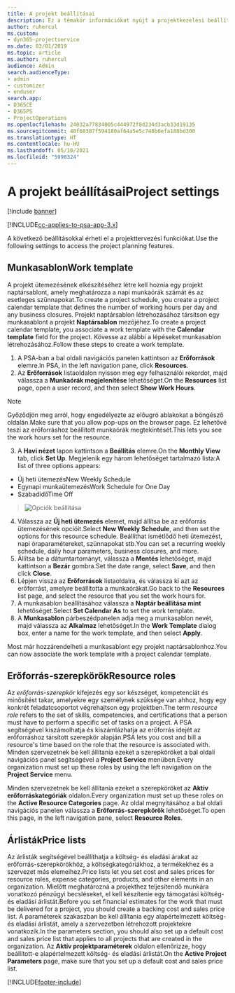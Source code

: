 ```yaml
---
title: A projekt beállításai
description: Ez a témakör információkat nyújt a projektkezelési beállításokról.
author: ruhercul
ms.custom:
- dyn365-projectservice
ms.date: 03/01/2019
ms.topic: article
ms.author: ruhercul
audience: Admin
search.audienceType:
- admin
- customizer
- enduser
search.app:
- D365CE
- D365PS
- ProjectOperations
ms.openlocfilehash: 24032a77834005c444972f8d234d3acb33d19135
ms.sourcegitcommit: 40f68387f594180af64a5e5c748b6efa188bd300
ms.translationtype: HT
ms.contentlocale: hu-HU
ms.lasthandoff: 05/10/2021
ms.locfileid: "5998324"
---
```

# <a name="project-settings"></a><span data-ttu-id="9d1a3-103">A projekt beállításai</span><span class="sxs-lookup"><span data-stu-id="9d1a3-103">Project settings</span></span>

[!include [banner](../includes/psa-now-project-operations.md)]

[!INCLUDE[cc-applies-to-psa-app-3.x](../includes/cc-applies-to-psa-app-3x.md)]

<span data-ttu-id="9d1a3-104">A következő beállításokkal érheti el a projekttervezési funkciókat.</span><span class="sxs-lookup"><span data-stu-id="9d1a3-104">Use the following settings to access the project planning features.</span></span>

## <a name="work-template"></a><span data-ttu-id="9d1a3-105">Munkasablon</span><span class="sxs-lookup"><span data-stu-id="9d1a3-105">Work template</span></span>

<span data-ttu-id="9d1a3-106">A projekt ütemezésének elkészítéséhez létre kell hoznia egy projekt naptársablont, amely meghatározza a napi munkaórák számát és az esetleges szünnapokat.</span><span class="sxs-lookup"><span data-stu-id="9d1a3-106">To create a project schedule, you create a project calendar template that defines the number of working hours per day and any business closures.</span></span> <span data-ttu-id="9d1a3-107">Projekt naptársablon létrehozásához társítson egy munkasablont a projekt **Naptársablon** mezőjéhez.</span><span class="sxs-lookup"><span data-stu-id="9d1a3-107">To create a project calendar template, you associate a work template with the **Calendar template** field for the project.</span></span> <span data-ttu-id="9d1a3-108">Kövesse az alábbi a lépéseket munkasablon létrehozásához.</span><span class="sxs-lookup"><span data-stu-id="9d1a3-108">Follow these steps to create a work template.</span></span>

1. <span data-ttu-id="9d1a3-109">A PSA-ban a bal oldali navigációs panelen kattintson az **Erőforrások** elemre.</span><span class="sxs-lookup"><span data-stu-id="9d1a3-109">In PSA, in the left navigation pane, click **Resources**.</span></span> 
2. <span data-ttu-id="9d1a3-110">Az **Erőforrások** listaoldalon nyisson meg egy felhasználói rekordot, majd válassza a **Munkaórák megjelenítése** lehetőséget.</span><span class="sxs-lookup"><span data-stu-id="9d1a3-110">On the **Resources** list page, open a user record, and then select **Show Work Hours**.</span></span>

  > [!NOTE]
  > <span data-ttu-id="9d1a3-111">Győződjön meg arról, hogy engedélyezte az előugró ablakokat a böngésző oldalán.</span><span class="sxs-lookup"><span data-stu-id="9d1a3-111">Make sure that you allow pop-ups on the browser page.</span></span> <span data-ttu-id="9d1a3-112">Ez lehetővé teszi az erőforráshoz beállított munkaórák megtekintését.</span><span class="sxs-lookup"><span data-stu-id="9d1a3-112">This lets you see the work hours set for the resource.</span></span>
  
3. <span data-ttu-id="9d1a3-113">A **Havi nézet** lapon kattintson a **Beállítás** elemre.</span><span class="sxs-lookup"><span data-stu-id="9d1a3-113">On the **Monthly View** tab, click **Set Up**.</span></span> <span data-ttu-id="9d1a3-114">Megjelenik egy három lehetőséget tartalmazó lista:</span><span class="sxs-lookup"><span data-stu-id="9d1a3-114">A list of three options appears:</span></span> 

  - <span data-ttu-id="9d1a3-115">Új heti ütemezés</span><span class="sxs-lookup"><span data-stu-id="9d1a3-115">New Weekly Schedule</span></span>
  - <span data-ttu-id="9d1a3-116">Egynapi munkaütemezés</span><span class="sxs-lookup"><span data-stu-id="9d1a3-116">Work Schedule for One Day</span></span>
  - <span data-ttu-id="9d1a3-117">Szabadidő</span><span class="sxs-lookup"><span data-stu-id="9d1a3-117">Time Off</span></span>

> ![Opciók beállítása](media/project-13.png)

4. <span data-ttu-id="9d1a3-119">Válassza az **Új heti ütemezés** elemet, majd állítsa be az erőforrás ütemezésének opcióit.</span><span class="sxs-lookup"><span data-stu-id="9d1a3-119">Select **New Weekly Schedule**, and then set the options for this resource schedule.</span></span> <span data-ttu-id="9d1a3-120">Beállíthat ismétlődő heti ütemezést, napi óraparamétereket, szünnapokat stb.</span><span class="sxs-lookup"><span data-stu-id="9d1a3-120">You can set a recurring weekly schedule, daily hour parameters, business closures, and more.</span></span>
5. <span data-ttu-id="9d1a3-121">Állítsa be a dátumtartományt, válassza a **Mentés** lehetőséget, majd kattintson a **Bezár** gombra.</span><span class="sxs-lookup"><span data-stu-id="9d1a3-121">Set the date range, select **Save**, and then click **Close**.</span></span> 
6. <span data-ttu-id="9d1a3-122">Lépjen vissza az **Erőforrások** listaoldalra, és válassza ki azt az erőforrást, amelyre beállította a munkaórákat.</span><span class="sxs-lookup"><span data-stu-id="9d1a3-122">Go back to the **Resources** list page, and select the resource that you set the work hours for.</span></span> 
7. <span data-ttu-id="9d1a3-123">A munkasablon beállításához válassza a **Naptár beállítása mint** lehetőséget.</span><span class="sxs-lookup"><span data-stu-id="9d1a3-123">Select **Set Calendar As** to set the work template.</span></span> 
8. <span data-ttu-id="9d1a3-124">A **Munkasablon** párbeszédpanelen adja meg a munkasablon nevét, majd válassza az **Alkalmaz** lehetőséget.</span><span class="sxs-lookup"><span data-stu-id="9d1a3-124">In the **Work Template** dialog box, enter a name for the work template, and then select **Apply**.</span></span> 

<span data-ttu-id="9d1a3-125">Most már hozzárendelheti a munkasablont egy projekt naptársablonhoz.</span><span class="sxs-lookup"><span data-stu-id="9d1a3-125">You can now associate the work template with a project calendar template.</span></span>

## <a name="resource-roles"></a><span data-ttu-id="9d1a3-126">Erőforrás-szerepkörök</span><span class="sxs-lookup"><span data-stu-id="9d1a3-126">Resource roles</span></span>

<span data-ttu-id="9d1a3-127">Az *erőforrás-szerepkör* kifejezés egy sor készséget, kompetenciát és minősítést takar, amelyekre egy személynek szüksége van ahhoz, hogy egy konkrét feladatcsoportot végrehajtson egy projektben.</span><span class="sxs-lookup"><span data-stu-id="9d1a3-127">The term *resource role* refers to the set of skills, competencies, and certifications that a person must have to perform a specific set of tasks on a project.</span></span> <span data-ttu-id="9d1a3-128">A PSA segítségével kiszámolhatja és kiszámlázhatja az erőforrás idejét az erőforráshoz társított szerepkör alapján.</span><span class="sxs-lookup"><span data-stu-id="9d1a3-128">PSA lets you cost and bill a resource's time based on the role that the resource is associated with.</span></span> <span data-ttu-id="9d1a3-129">Minden szervezetnek be kell állítania ezeket a szerepköröket a bal oldali navigációs panel segítségével a **Project Service** menüben.</span><span class="sxs-lookup"><span data-stu-id="9d1a3-129">Every organization must set up these roles by using the left navigation on the **Project Service** menu.</span></span>

<span data-ttu-id="9d1a3-130">Minden szervezetnek be kell állítania ezeket a szerepköröket az **Aktív erőforráskategóriák** oldalon.</span><span class="sxs-lookup"><span data-stu-id="9d1a3-130">Every organization must set up these roles on the **Active Resource Categories** page.</span></span> <span data-ttu-id="9d1a3-131">Az oldal megnyitásához a bal oldali navigációs panelen válassza a **Erőforrás-szerepkörök** lehetőséget.</span><span class="sxs-lookup"><span data-stu-id="9d1a3-131">To open this page, in the left navigation pane, select **Resource Roles**.</span></span>

## <a name="price-lists"></a><span data-ttu-id="9d1a3-132">Árlisták</span><span class="sxs-lookup"><span data-stu-id="9d1a3-132">Price lists</span></span>

<span data-ttu-id="9d1a3-133">Az árlisták segítségével beállíthatja a költség- és eladási árakat az erőforrás-szerepkörökhöz, a költségkategóriákhoz, a termékekhez és a szervezet más elemeihez.</span><span class="sxs-lookup"><span data-stu-id="9d1a3-133">Price lists let you set cost and sales prices for resource roles, expense categories, products, and other elements in an organization.</span></span> <span data-ttu-id="9d1a3-134">Mielőtt meghatározná a projekthez teljesítendő munkára vonatkozó pénzügyi becsléseket, el kell készítenie egy támogatási költség- és eladási árlistát.</span><span class="sxs-lookup"><span data-stu-id="9d1a3-134">Before you set financial estimates for the work that must be delivered for a project, you should create a backing cost and sales price list.</span></span> <span data-ttu-id="9d1a3-135">A paraméterek szakaszban be kell állítania egy alapértelmezett költség- és eladási árlistát, amely a szervezetben létrehozott projektekre vonatkozik.</span><span class="sxs-lookup"><span data-stu-id="9d1a3-135">In the parameters section, you should also set up a default cost and sales price list that applies to all projects that are created in the organization.</span></span> <span data-ttu-id="9d1a3-136">Az **Aktív projektparaméterek** oldalon ellenőrizze, hogy beállított-e alapértelmezett költség- és eladási árlistát.</span><span class="sxs-lookup"><span data-stu-id="9d1a3-136">On the **Active Project Parameters** page, make sure that you set up a default cost and sales price list.</span></span>


[!INCLUDE[footer-include](../includes/footer-banner.md)]